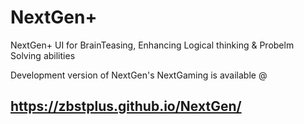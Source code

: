 # NextGen+
NextGen+ UI for BrainTeasing, Enhancing Logical thinking &amp; Probelm Solving abilities

Development version of NextGen's NextGaming is available @ 
## https://zbstplus.github.io/NextGen/ 